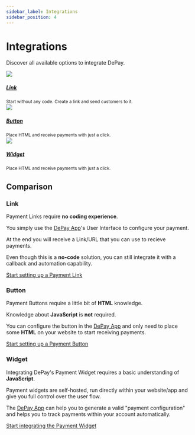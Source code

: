 ```yaml
---
sidebar_label: Integrations
sidebar_position: 4
---
```


# Integrations

Discover all available options to integrate DePay.

<div className="row pt-5">
  <div className="col-12 col-md-4">
    <a href="/docs/payments/integrations/link" className="d-block hover-card p-3">
      <div className="bg-contrast p-2 rounded-2">
        <img src="/docs/img/payments/link.png" />
      </div>
      <div className="pt-4">
        <div><a href="/docs/payments/integrations/link"><h5 className="pb-1 mb-0">Link</h5></a></div>
        <div className="pb-2"><small className="text-light">Start without any code. Create a link and send customers to it.</small></div>
      </div>
    </a>
  </div>
  <div className="col-12 col-md-4 pe-4">
    <a href="/docs/payments/integrations/button" className="d-block hover-card p-3">
      <div className="bg-contrast p-2 rounded-2">
        <img src="/docs/img/payments/button.png" />
      </div>
      <div className="pt-4">
        <div><a href="/docs/payments/integrations/link"><h5 className="pb-1 mb-0">Button</h5></a></div>
        <div className="pb-2"><small className="text-light">Place HTML and receive payments with just a click.</small></div>
      </div>
    </a>
  </div>
  <div className="col-12 col-md-4 pe-4">
    <a href="/docs/payments/integrations/widget" className="d-block hover-card p-3">
      <div className="bg-contrast p-2 rounded-2">
        <img src="/docs/img/payments/widget.png" />
      </div>
      <div className="pt-4">
        <div><a href="/docs/payments/integrations/link"><h5 className="pb-1 mb-0">Widget</h5></a></div>
        <div className="pb-2"><small className="text-light">Place HTML and receive payments with just a click.</small></div>
      </div>
    </a>
  </div>
</div>

## Comparison

### Link

Payment Links require **no coding experience**.

You simply use the [DePay App](https://app.depay.com)'s User Interface to configure your payment.

At the end you will receive a Link/URL that you can use to recieve payments.

Even though this is a **no-code** solution, you can still integrate it with a callback and automation capability.

[Start setting up a Payment Link](/docs/payments/integrations/link)

### Button

Payment Buttons require a little bit of **HTML** knowledge.

Knowledge about **JavaScript** is **not** required.

You can configure the button in the [DePay App](https://app.depay.com) and only need to place some **HTML** on your website to start receiving payments.

[Start setting up a Payment Button](/docs/payments/integrations/button)

### Widget

Integrating DePay's Payment Widget requires a basic understanding of **JavaScript**.

Payment widgets are self-hosted, run directly within your website/app and give you full control over the user flow.

The [DePay App](https://app.depay.com) can help you to generate a valid "payment configuration" and helps you to track payments within your account automatically.

[Start integrating the Payment Widget](/docs/payments/integrations/widget)
